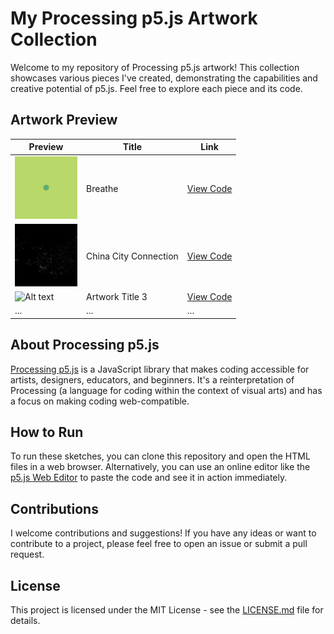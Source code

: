 # My Processing p5.js Artwork Collection

Welcome to my repository of Processing p5.js artwork! This collection showcases various pieces I've created, demonstrating the capabilities and creative potential of p5.js. Feel free to explore each piece and its code.

## Artwork Preview

| Preview | Title | Link |
|---------|-------|------|
| <img src="breath/breath.gif" width="100" height="100"> | Breathe | [View Code](breath) |
| <img src="china-city/china-city.gif" width="100" height="100"> | China City Connection | [View Code](china-city) |
| ![Alt text](path/to/image3.gif) | Artwork Title 3 | [View Code](china-city) |
| ... | ... | ... |

## About Processing p5.js

[Processing p5.js](https://p5js.org/) is a JavaScript library that makes coding accessible for artists, designers, educators, and beginners. It's a reinterpretation of Processing (a language for coding within the context of visual arts) and has a focus on making coding web-compatible.

## How to Run

To run these sketches, you can clone this repository and open the HTML files in a web browser. Alternatively, you can use an online editor like the [p5.js Web Editor](https://editor.p5js.org/) to paste the code and see it in action immediately.

## Contributions

I welcome contributions and suggestions! If you have any ideas or want to contribute to a project, please feel free to open an issue or submit a pull request.

## License

This project is licensed under the MIT License - see the [LICENSE.md](LICENSE) file for details.
